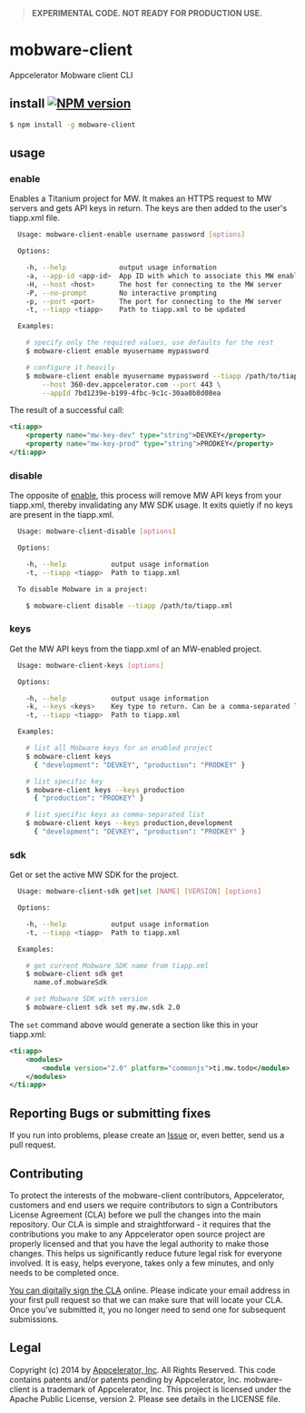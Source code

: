 > **EXPERIMENTAL CODE. NOT READY FOR PRODUCTION USE.**

# mobware-client

Appcelerator Mobware client CLI

## install [![NPM version](https://badge.fury.io/js/mobware-client.svg)](http://badge.fury.io/js/mobware-client)

```bash
$ npm install -g mobware-client
```

## usage

### enable

Enables a Titanium project for MW. It makes an HTTPS request to MW servers and gets API keys in return.  The keys are then added to the user's tiapp.xml file.

```bash
  Usage: mobware-client-enable username password [options]

  Options:

    -h, --help             output usage information
    -a, --app-id <app-id>  App ID with which to associate this MW enablement
    -H, --host <host>      The host for connecting to the MW server
    -P, --no-prompt        No interactive prompting
    -p, --port <port>      The port for connecting to the MW server
    -t, --tiapp <tiapp>    Path to tiapp.xml to be updated

  Examples:

    # specify only the required values, use defaults for the rest
    $ mobware-client enable myusername mypassword

    # configure it heavily
    $ mobware-client enable myusername mypassword --tiapp /path/to/tiapp.xml \
        --host 360-dev.appcelerator.com --port 443 \
        --appId 7bd1239e-b199-4fbc-9c1c-30aa0b8d08ea

```

The result of a successful call:

```xml
<ti:app>
	<property name="mw-key-dev" type="string">DEVKEY</property>
	<property name="mw-key-prod" type="string">PRODKEY</property>
</ti:app>
```

### disable

The opposite of [enable][], this process will remove MW API keys from your tiapp.xml, thereby invalidating any MW SDK usage. It exits quietly if no keys are present in the tiapp.xml.

```bash
  Usage: mobware-client-disable [options]

  Options:

    -h, --help           output usage information
    -t, --tiapp <tiapp>  Path to tiapp.xml

  To disable Mobware in a project:

    $ mobware-client disable --tiapp /path/to/tiapp.xml
```

### keys

Get the MW API keys from the tiapp.xml of an MW-enabled project.

```bash
  Usage: mobware-client-keys [options]

  Options:

    -h, --help           output usage information
    -k, --keys <keys>    Key type to return. Can be a comma-separated list.
    -t, --tiapp <tiapp>  Path to tiapp.xml

  Examples:

    # list all Mobware keys for an enabled project
    $ mobware-client keys
      { "development": "DEVKEY", "production": "PRODKEY" }

    # list specific key
    $ mobware-client keys --keys production
      { "production": "PRODKEY" }

    # list specific keys as comma-separated list
    $ mobware-client keys --keys production,development
      { "development": "DEVKEY", "production": "PRODKEY" }
```

### sdk

Get or set the active MW SDK for the project.

```bash
  Usage: mobware-client-sdk get|set [NAME] [VERSION] [options]

  Options:

    -h, --help           output usage information
    -t, --tiapp <tiapp>  Path to tiapp.xml

  Examples:

    # get current Mobware SDK name from tiapp.xml
    $ mobware-client sdk get
      name.of.mobwareSdk

    # set Mobware SDK with version
    $ mobware-client sdk set my.mw.sdk 2.0
```

The `set` command above would generate a section like this in your tiapp.xml:

```xml
<ti:app>
	<modules>
		<module version="2.0" platform="commonjs">ti.mw.todo</module>
	</modules>
</ti:app>
```

## Reporting Bugs or submitting fixes

If you run into problems, please create an [Issue](https://github.com/appcelerator/mobware-client/issues) or, even better, send us a pull request.

## Contributing

To protect the interests of the mobware-client contributors, Appcelerator, customers and end users we require contributors to sign a Contributors License Agreement (CLA) before we pull the changes into the main repository. Our CLA is simple and straightforward - it requires that the contributions you make to any Appcelerator open source project are properly licensed and that you have the legal authority to make those changes. This helps us significantly reduce future legal risk for everyone involved. It is easy, helps everyone, takes only a few minutes, and only needs to be completed once.

[You can digitally sign the CLA](http://bit.ly/app_cla) online. Please indicate your email address in your first pull request so that we can make sure that will locate your CLA.  Once you've submitted it, you no longer need to send one for subsequent submissions.

## Legal

Copyright (c) 2014 by [Appcelerator, Inc](http://www.appcelerator.com). All Rights Reserved.
This code contains patents and/or patents pending by Appcelerator, Inc.
mobware-client is a trademark of Appcelerator, Inc.
This project is licensed under the Apache Public License, version 2.  Please see details in the LICENSE file.


[enable]: #enable
